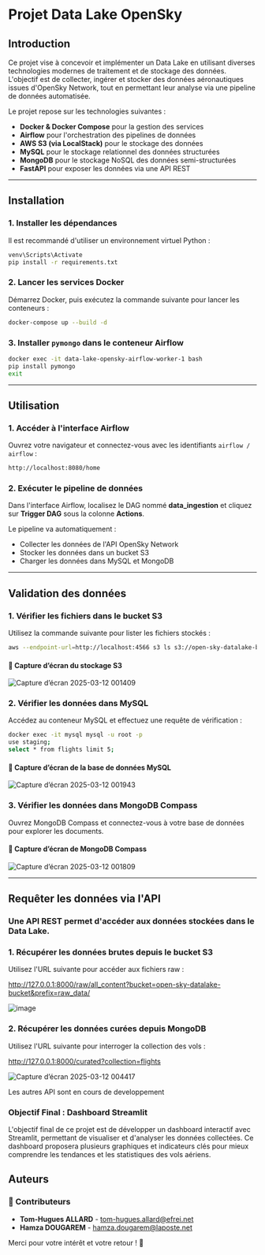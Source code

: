 # Projet Data Lake OpenSky

## Introduction
Ce projet vise à concevoir et implémenter un Data Lake en utilisant diverses technologies modernes de traitement et de stockage des données. L'objectif est de collecter, ingérer et stocker des données aéronautiques issues d'OpenSky Network, tout en permettant leur analyse via une pipeline de données automatisée.

Le projet repose sur les technologies suivantes :
- **Docker & Docker Compose** pour la gestion des services
- **Airflow** pour l'orchestration des pipelines de données
- **AWS S3 (via LocalStack)** pour le stockage des données
- **MySQL** pour le stockage relationnel des données structurées
- **MongoDB** pour le stockage NoSQL des données semi-structurées
- **FastAPI** pour exposer les données via une API REST

---

## Installation

### 1. Installer les dépendances
Il est recommandé d'utiliser un environnement virtuel Python :

```sh
venv\Scripts\Activate  
pip install -r requirements.txt
```

### 2. Lancer les services Docker
Démarrez Docker, puis exécutez la commande suivante pour lancer les conteneurs :

```sh
docker-compose up --build -d
```

### 3. Installer `pymongo` dans le conteneur Airflow

```sh
docker exec -it data-lake-opensky-airflow-worker-1 bash
pip install pymongo
exit
```

---

## Utilisation

### 1. Accéder à l'interface Airflow
Ouvrez votre navigateur et connectez-vous avec les identifiants `airflow / airflow` :

```sh
http://localhost:8080/home
```

### 2. Exécuter le pipeline de données
Dans l'interface Airflow, localisez le DAG nommé **data_ingestion** et cliquez sur **Trigger DAG** sous la colonne **Actions**.

Le pipeline va automatiquement :
- Collecter les données de l'API OpenSky Network
- Stocker les données dans un bucket S3
- Charger les données dans MySQL et MongoDB

---

## Validation des données

### 1. Vérifier les fichiers dans le bucket S3
Utilisez la commande suivante pour lister les fichiers stockés :

```sh
aws --endpoint-url=http://localhost:4566 s3 ls s3://open-sky-datalake-bucket/ --recursive
```

#### 📸 Capture d’écran du stockage S3 
![Capture d’écran 2025-03-12 001409](https://github.com/user-attachments/assets/b9ab4a73-306a-47a1-bee2-d50463e2efa0)


### 2. Vérifier les données dans MySQL
Accédez au conteneur MySQL et effectuez une requête de vérification :

```sh
docker exec -it mysql mysql -u root -p 
use staging;
select * from flights limit 5;
```

#### 📸 Capture d’écran de la base de données MySQL 

![Capture d’écran 2025-03-12 001943](https://github.com/user-attachments/assets/f9209abf-f9d8-4b69-a3ee-878070f6fba2)

### 3. Vérifier les données dans MongoDB Compass
Ouvrez MongoDB Compass et connectez-vous à votre base de données pour explorer les documents.

#### 📸 Capture d’écran de MongoDB Compass 

![Capture d’écran 2025-03-12 001809](https://github.com/user-attachments/assets/0180961a-d87f-4b38-aa3d-a6e9dba8bf17)

---
## Requêter les données via l'API

### Une API REST permet d'accéder aux données stockées dans le Data Lake.

### 1. Récupérer les données brutes depuis le bucket S3

Utilisez l'URL suivante pour accéder aux fichiers raw :

http://127.0.0.1:8000/raw/all_content?bucket=open-sky-datalake-bucket&prefix=raw_data/

![image](https://github.com/user-attachments/assets/2e16357e-c53d-4a18-bdc9-0f07726d0fb2)


### 2. Récupérer les données curées depuis MongoDB

Utilisez l'URL suivante pour interroger la collection des vols :

http://127.0.0.1:8000/curated?collection=flights

![Capture d’écran 2025-03-12 004417](https://github.com/user-attachments/assets/2fc3b038-4578-40f9-a6ac-1c838bbd8f67)

Les autres API sont en cours de developpement 

### Objectif Final : Dashboard Streamlit

L'objectif final de ce projet est de développer un dashboard interactif avec Streamlit, permettant de visualiser et d'analyser les données collectées. Ce dashboard proposera plusieurs graphiques et indicateurs clés pour mieux comprendre les tendances et les statistiques des vols aériens.



## Auteurs

### 👥 Contributeurs
- **Tom-Hugues ALLARD** - [tom-hugues.allard@efrei.net](mailto:tom-hugues.allard@efrei.net)  
- **Hamza DOUGAREM** - [hamza.dougarem@laposte.net](mailto:hamza.dougarem@laposte.net)

Merci pour votre intérêt et votre retour ! 🚀




